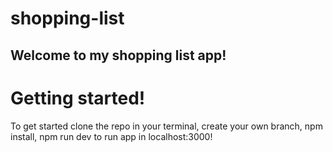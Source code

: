 # shopping-list

## Welcome to my shopping list app!

# Getting started!
To get started clone the repo in your terminal,
create your own branch,
npm install,
npm run dev to run app in localhost:3000!




